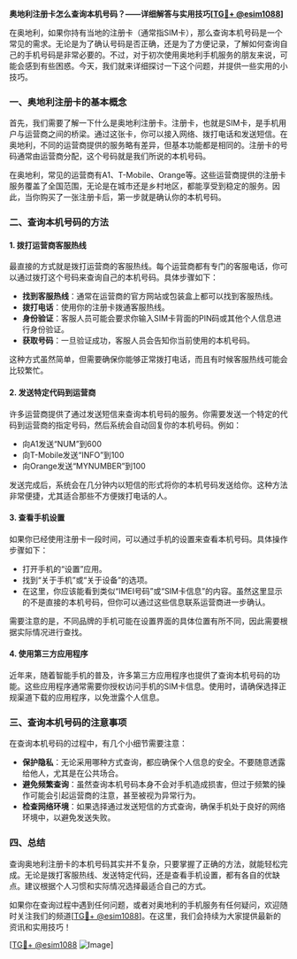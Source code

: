 **奥地利注册卡怎么查询本机号码？——详细解答与实用技巧[[TG💪+ @esim1088](https://t.me/s/esim1088)]**

在奥地利，如果你持有当地的注册卡（通常指SIM卡），那么查询本机号码是一个常见的需求。无论是为了确认号码是否正确，还是为了方便记录，了解如何查询自己的手机号码是非常必要的。不过，对于初次使用奥地利手机服务的朋友来说，可能会感到有些困惑。今天，我们就来详细探讨一下这个问题，并提供一些实用的小技巧。

### 一、奥地利注册卡的基本概念

首先，我们需要了解一下什么是奥地利注册卡。注册卡，也就是SIM卡，是手机用户与运营商之间的桥梁。通过这张卡，你可以接入网络、拨打电话和发送短信。在奥地利，不同的运营商提供的服务略有差异，但基本功能都是相同的。注册卡的号码通常由运营商分配，这个号码就是我们所说的本机号码。

在奥地利，常见的运营商有A1、T-Mobile、Orange等。这些运营商提供的注册卡服务覆盖了全国范围，无论是在城市还是乡村地区，都能享受到稳定的服务。因此，当你购买了一张注册卡后，第一步就是确认你的本机号码。

### 二、查询本机号码的方法

#### 1. 拨打运营商客服热线

最直接的方式就是拨打运营商的客服热线。每个运营商都有专门的客服电话，你可以通过拨打这个号码来查询自己的本机号码。具体步骤如下：

- **找到客服热线**：通常在运营商的官方网站或包装盒上都可以找到客服热线。
- **拨打电话**：使用你的注册卡拨通客服热线。
- **身份验证**：客服人员可能会要求你输入SIM卡背面的PIN码或其他个人信息进行身份验证。
- **获取号码**：一旦验证成功，客服人员会告知你当前使用的本机号码。

这种方式虽然简单，但需要确保你能够正常拨打电话，而且有时候客服热线可能会比较繁忙。

#### 2. 发送特定代码到运营商

许多运营商提供了通过发送短信来查询本机号码的服务。你需要发送一个特定的代码到运营商的指定号码，然后系统会自动回复你的本机号码。例如：

- 向A1发送“NUM”到600
- 向T-Mobile发送“INFO”到100
- 向Orange发送“MYNUMBER”到100

发送完成后，系统会在几分钟内以短信的形式将你的本机号码发送给你。这种方法非常便捷，尤其适合那些不方便拨打电话的人。

#### 3. 查看手机设置

如果你已经使用注册卡一段时间，可以通过手机的设置来查看本机号码。具体操作步骤如下：

- 打开手机的“设置”应用。
- 找到“关于手机”或“关于设备”的选项。
- 在这里，你应该能看到类似“IMEI号码”或“SIM卡信息”的内容。虽然这里显示的不是直接的本机号码，但你可以通过这些信息联系运营商进一步确认。

需要注意的是，不同品牌的手机可能在设置界面的具体位置有所不同，因此需要根据实际情况进行查找。

#### 4. 使用第三方应用程序

近年来，随着智能手机的普及，许多第三方应用程序也提供了查询本机号码的功能。这些应用程序通常需要你授权访问手机的SIM卡信息。使用时，请确保选择正规渠道下载的应用程序，以免泄露个人信息。

### 三、查询本机号码的注意事项

在查询本机号码的过程中，有几个小细节需要注意：

- **保护隐私**：无论采用哪种方式查询，都应确保个人信息的安全。不要随意透露给他人，尤其是在公共场合。
- **避免频繁查询**：虽然查询本机号码本身不会对手机造成损害，但过于频繁的操作可能会引起运营商的注意，甚至被视为异常行为。
- **检查网络环境**：如果选择通过发送短信的方式查询，确保手机处于良好的网络环境中，以避免发送失败。

### 四、总结

查询奥地利注册卡的本机号码其实并不复杂，只要掌握了正确的方法，就能轻松完成。无论是拨打客服热线、发送特定代码，还是查看手机设置，都有各自的优缺点。建议根据个人习惯和实际情况选择最适合自己的方式。

如果你在查询过程中遇到任何问题，或者对奥地利的手机服务有任何疑问，欢迎随时关注我们的频道[[TG💪+ @esim1088](https://t.me/s/esim1088)]。在这里，我们会持续为大家提供最新的资讯和实用技巧！

[[TG💪+ @esim1088](https://t.me/s/esim1088) ![Image](https://i.postimg.cc/4NQfJmqS/Snipaste-2025-05-13-00-14-12.png)]